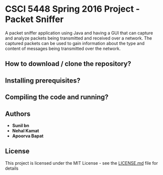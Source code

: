 # CSCI 5448 Spring 2016 Project - Packet Sniffer

A packet sniffer application using Java and having a GUI that can capture and 
analyze packets being transmitted and received over a network. The captured packets can be 
used to gain information about the type and content of messages being transmitted over the 
network.

## How to download / clone the repository?

## Installing prerequisites? 

## Compiling the code and running? 

## 

## Authors

* **Sunil bn**
* **Nehal Kamat**
* **Apoorva Bapat**

## License

This project is licensed under the MIT License - see the [LICENSE.md](LICENSE.md) file for details
